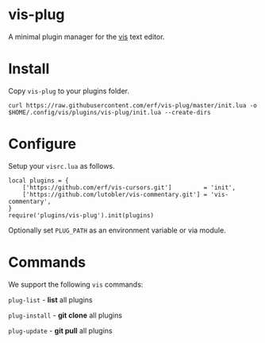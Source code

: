 # vis-plug

A minimal plugin manager for the [vis](https://github.com/martanne/vis) text editor.

# Install

Copy `vis-plug` to your plugins folder.

`curl https://raw.githubusercontent.com/erf/vis-plug/master/init.lua -o $HOME/.config/vis/plugins/vis-plug/init.lua --create-dirs`
 
# Configure

Setup your `visrc.lua` as follows.

```
local plugins = {
	['https://github.com/erf/vis-cursors.git']         = 'init',
	['https://github.com/lutobler/vis-commentary.git'] = 'vis-commentary',
}
require('plugins/vis-plug').init(plugins)
```

Optionally set `PLUG_PATH` as an environment variable or via module.

# Commands

We support the following `vis` commands:

`plug-list` - **list** all plugins

`plug-install` - **git clone** all plugins

`plug-update` - **git pull** all plugins


